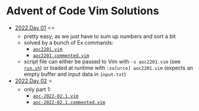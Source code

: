 # Advent of Code Vim Solutions

- [2022 Day 01](https://adventofcode.com/2022/day/1) ⭐⭐
    - pretty easy, as we just have to sum up numbers and sort a bit
    - solved by a bunch of Ex commands:
        - [`aoc2201.vim`](2022/day-01/aoc2201.vim)
        - [`aoc2201.commented.vim`](2022/day-01/aoc2201.commented.vim)
    - script file can either be passed to Vim with `-s aoc2201.vim` (see
      [`run.sh`](2022/day-01/run.sh)) or loaded at runtime with
      `:so[urce] aoc2201.vim` (expects an empty buffer and input data in
      `input.txt`)
- [2022 Day 02](https://adventofcode.com/2022/day/2) ⭐
    - only part 1:
        - [`aoc-2022-02.1.vim`](2022/day-02/aoc-2022-02.1.vim)
        - [`aoc-2022-02.1.commented.vim`](2022/day-02/aoc-2022-02.1.commented.vim)
